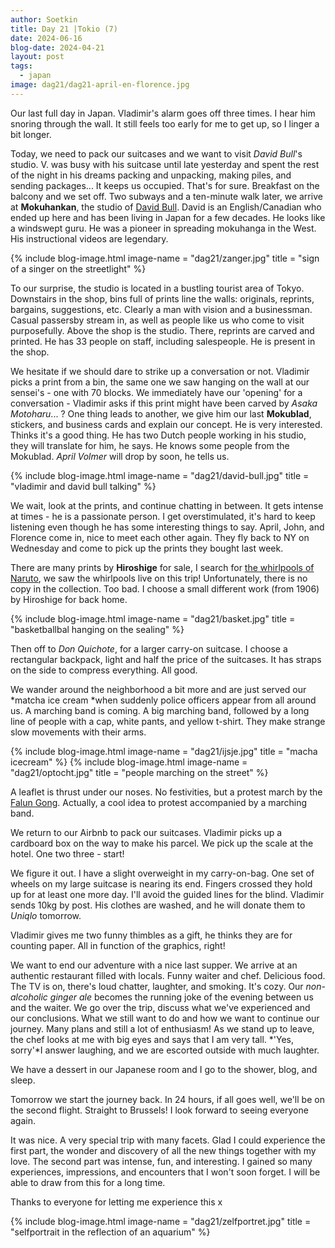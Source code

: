 ```yaml
---
author: Soetkin
title: Day 21 |Tokio (7)
date: 2024-06-16
blog-date: 2024-04-21
layout: post
tags:
  - japan
image: dag21/dag21-april-en-florence.jpg
---
```

Our last full day in Japan. Vladimir's alarm goes off three times. I hear him snoring through the wall. It still feels too early for me to get up, so I linger a bit longer.

Today, we need to pack our suitcases and we want to visit *David Bull*'s studio.
V. was busy with his suitcase until late yesterday and spent the rest of the night in his dreams packing and unpacking, making piles, and sending packages... It keeps us occupied. That's for sure.
Breakfast on the balcony and we set off. Two subways and a ten-minute walk later, we arrive at **Mokuhankan**, the studio of [David Bull](https://mokuhankan.com/). David is an English/Canadian who ended up here and has been living in Japan for a few decades. He looks like a windswept guru. He was a pioneer in spreading mokuhanga in the West. His instructional videos are legendary.

{% include blog-image.html image-name = "dag21/zanger.jpg" title = "sign of a singer on the streetlight" %}

To our surprise, the studio is located in a bustling tourist area of Tokyo. Downstairs in the shop, bins full of prints line the walls: originals, reprints, bargains, suggestions, etc. Clearly a man with vision and a businessman. Casual passersby stream in, as well as people like us who come to visit purposefully. Above the shop is the studio. There, reprints are carved and printed. He has 33 people on staff, including salespeople.
He is present in the shop.

We hesitate if we should dare to strike up a conversation or not. Vladimir picks a print from a bin, the same one we saw hanging on the wall at our sensei's - one with 70 blocks. We immediately have our 'opening' for a conversation - Vladimir asks if this print might have been carved by *Asaka Motoharu*... ? One thing leads to another, we give him our last **Mokublad**, stickers, and business cards and explain our concept. He is very interested. Thinks it's a good thing. He has two Dutch people working in his studio, they will translate for him, he says. He knows some people from the Mokublad. *April Volmer* will drop by soon, he tells us.

{% include blog-image.html image-name = "dag21/david-bull.jpg" title = "vladimir and david bull talking" %}

We wait, look at the prints, and continue chatting in between. It gets intense at times - he is a passionate person. I get overstimulated, it's hard to keep listening even though he has some interesting things to say.
April, John, and Florence come in, nice to meet each other again. They fly back to NY on Wednesday and come to pick up the prints they bought last week.

There are many prints by **Hiroshige** for sale, I search for [the whirlpools of Naruto](https://www.metmuseum.org/art/collection/search/53783), we saw the whirlpools live on this trip! Unfortunately, there is no copy in the collection. Too bad. I choose a small different work (from 1906) by Hiroshige for back home.

{% include blog-image.html image-name = "dag21/basket.jpg" title = "basketballbal hanging on the sealing" %}

Then off to *Don Quichote*, for a larger carry-on suitcase. I choose a rectangular backpack, light and half the price of the suitcases. It has straps on the side to compress everything. All good.

We wander around the neighborhood a bit more and are just served our *matcha ice cream *when suddenly police officers appear from all around us. A marching band is coming. A big marching band, followed by a long line of people with a cap, white pants, and yellow t-shirt. They make strange slow movements with their arms.

{% include blog-image.html image-name = "dag21/ijsje.jpg" title = "macha icecream" %}
{% include blog-image.html image-name = "dag21/optocht.jpg" title = "people marching on the street" %}

A leaflet is thrust under our noses. No festivities, but a protest march by the [Falun Gong](https://nl.m.wikipedia.org/wiki/Falun_Gong). Actually, a cool idea to protest accompanied by a marching band.

We return to our Airbnb to pack our suitcases. Vladimir picks up a cardboard box on the way to make his parcel. We pick up the scale at the hotel. One two three - start!

We figure it out. I have a slight overweight in my carry-on-bag. One set of wheels on my large suitcase is nearing its end. Fingers crossed they hold up for at least one more day. I'll avoid the guided lines for the blind. 
Vladimir sends 10kg by post. His clothes are washed, and he will donate them to *Uniqlo* tomorrow.

Vladimir gives me two funny thimbles as a gift, he thinks they are for counting paper. All in function of the graphics, right!

We want to end our adventure with a nice last supper. 
We arrive at an authentic restaurant filled with locals. Funny waiter and chef. Delicious food. The TV is on, there's loud chatter, laughter, and smoking. It's cozy. Our *non-alcoholic ginger ale* becomes the running joke of the evening between us and the waiter. 
We go over the trip, discuss what we've experienced and our conclusions. What we still want to do and how we want to continue our journey. Many plans and still a lot of enthusiasm!
As we stand up to leave, the chef looks at me with big eyes and says that I am very tall. *'Yes, sorry'*I answer laughing, and we are escorted outside with much laughter.

We have a dessert in our Japanese room and I go to the shower, blog, and sleep.

Tomorrow we start the journey back. In 24 hours, if all goes well, we'll be on the second flight. Straight to Brussels!
I look forward to seeing everyone again.

It was nice. A very special trip with many facets. 
Glad I could experience the first part, the wonder and discovery of all the new things together with my love. The second part was intense, fun, and interesting. I gained so many experiences, impressions, and encounters that I won't soon forget. 
I will be able to draw from this for a long time.

Thanks to everyone for letting me experience this x

{% include blog-image.html image-name = "dag21/zelfportret.jpg" title = "selfportrait in the reflection of an aquarium" %}

